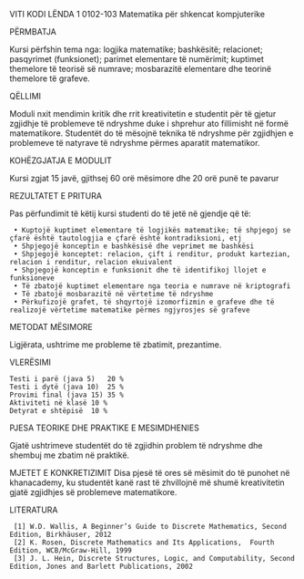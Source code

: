VITI	KODI	LËNDA
     1				    0102-103			Matematika për shkencat kompjuterike

PËRMBATJA

Kursi përfshin tema nga: logjika matematike; bashkësitë;  relacionet; pasqyrimet (funksionet); parimet elementare të numërimit; kuptimet themelore të teorisë së numrave; mosbarazitë elementare dhe teorinë themelore të grafeve.

QËLLIMI

Moduli nxit mendimin kritik dhe rrit kreativitetin e studentit për të gjetur zgjidhje të problemeve të ndryshme duke i shprehur ato fillimisht në formë matematikore.
Studentët do të mësojnë teknika të ndryshme për zgjidhjen e problemeve të natyrave të ndryshme përmes aparatit matematikor.

KOHËZGJATJA E MODULIT

Kursi zgjat 15 javë, gjithsej 60 orë mësimore dhe 20 orë punë te pavarur

REZULTATET E PRITURA

Pas përfundimit të këtij kursi studenti do të jetë në gjendje që të:

     • Kuptojë kuptimet elementare të logjikës matematike; të shpjegoj se çfarë është tautologjia e çfarë është kontradiksioni, etj
     • Shpjegojë konceptin e bashkësisë dhe veprimet me bashkësi
     • Shpjegojë konceptet: relacion, çift i renditur, produkt kartezian, relacion i renditur, relacion ekuivalent
     • Shpjegojë konceptin e funksionit dhe të identifikoj llojet e funksioneve
     • Të zbatojë kuptimet elementare nga teoria e numrave në kriptografi
     • Të zbatojë mosbarazitë në vërtetime të ndryshme
     • Përkufizojë grafet, të shqyrtojë izomorfizmin e grafeve dhe të realizojë vërtetime matematike përmes ngjyrosjes së grafeve 

METODAT MËSIMORE

Ligjërata, ushtrime me probleme të zbatimit, prezantime.

VLERËSIMI

    Testi i parë (java 5)	20 %
    Testi i dytë (java 10)	25 %
    Provimi final (java 15)	35 %
    Aktiviteti në klasë	10 %
    Detyrat e shtëpisë	10 %

PJESA TEORIKE DHE PRAKTIKE E MESIMDHENIES

Gjatë ushtrimeve studentët do të zgjidhin problem të ndryshme dhe shembuj me zbatim në praktikë.

MJETET E KONKRETIZIMIT
Disa pjesë të ores së mësimit do të punohet në khanacademy, ku studentët kanë rast të zhvillojnë më shumë kreativitetin gjatë zgjidhjes së problemeve matematikore.

LITERATURA

     [1] W.D. Wallis, A Beginner’s Guide to Discrete Mathematics, Second Edition, Birkhäuser, 2012 
     [2] K. Rosen, Discrete Mathematics and Its Applications,  Fourth Edition, WCB/McGraw-Hill, 1999
     [3] J. L. Hein, Discrete Structures, Logic, and Computability, Second Edition, Jones and Barlett Publications, 2002
